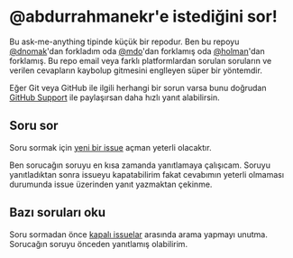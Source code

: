 # @abdurrahmanekr'e istediğini sor!

Bu ask-me-anything tipinde küçük bir repodur. Ben bu repoyu [@dnomak](https://github.com/dnomak)'dan forkladım oda [@mdo](https://github.com/mdo/ama)'dan forklamış oda [@holman](https://github.com/holman/ama)'dan forklamış. Bu repo email veya farklı platformlardan sorulan soruların ve verilen cevapların kaybolup gitmesini englleyen süper bir yöntemdir.

Eğer Git veya GitHub ile ilgili herhangi bir sorun varsa bunu doğrudan [GitHub Support](https://github.com/contact) ile paylaşırsan daha hızlı yanıt alabilirsin.

## Soru sor

Soru sormak için [yeni bir issue](https://github.com/abdurrahmanekr/bana-istedigini-sor/issues/new) açman yeterli olacaktır.

Ben sorucağın soruyu en kısa zamanda yanıtlamaya çalışıcam. Soruyu yanıtladıktan sonra issueyu kapatabilirim fakat cevabımın yeterli olmaması durumunda issue üzerinden yanıt yazmaktan çekinme.

## Bazı soruları oku

Soru sormadan önce [kapalı issuelar](https://github.com/abdurrahmanekr/bis/issues?sort=created&direction=desc&state=closed&page=1) arasında arama yapmayı unutma. Sorucağın soruyu önceden yanıtlamış olabilirim.
